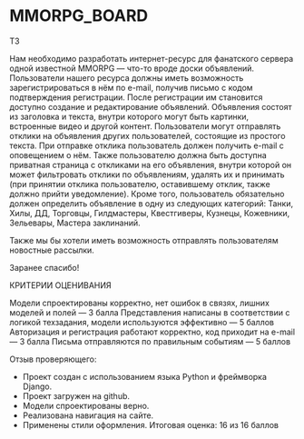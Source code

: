 # MMORPG_BOARD

ТЗ

Нам необходимо разработать интернет-ресурс для фанатского сервера одной известной MMORPG — что-то вроде доски объявлений. Пользователи нашего ресурса должны иметь возможность зарегистрироваться в нём по e-mail, получив письмо с кодом подтверждения регистрации. После регистрации им становится доступно создание и редактирование объявлений. Объявления состоят из заголовка и текста, внутри которого могут быть картинки, встроенные видео и другой контент. Пользователи могут отправлять отклики на объявления других пользователей, состоящие из простого текста. При отправке отклика пользователь должен получить e-mail с оповещением о нём. Также пользователю должна быть доступна приватная страница с откликами на его объявления, внутри которой он может фильтровать отклики по объявлениям, удалять их и принимать (при принятии отклика пользователю, оставившему отклик, также должно прийти уведомление). Кроме того, пользователь обязательно должен определить объявление в одну из следующих категорий: Танки, Хилы, ДД, Торговцы, Гилдмастеры, Квестгиверы, Кузнецы, Кожевники, Зельевары, Мастера заклинаний.

Также мы бы хотели иметь возможность отправлять пользователям новостные рассылки.

Заранее спасибо!

КРИТЕРИИ ОЦЕНИВАНИЯ


Модели спроектированы корректно, нет ошибок в связях, лишних моделей и полей — 3 балла
Представления написаны в соответствии с логикой техзадания, модели используются эффективно — 5 баллов
Авторизация и регистрация работают корректно, код приходит на e-mail — 3 балла
Письма отправляются по правильным событиям — 5 баллов

Отзыв проверяющего: 

- Проект создан с использованием языка Python и фреймворка Django.
- Проект загружен на github.
- Модели спроектированы верно. 
- Реализована навигация на сайте. 
- Применены стили оформления.
Итоговая оценка:
16 из 16 баллов
